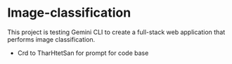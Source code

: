 # Image-classification
This project is testing Gemini CLI to create a full-stack web application that performs image classification.

- Crd to TharHtetSan for prompt for code base
